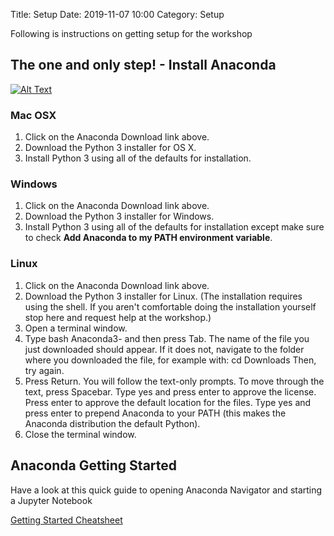Title: Setup
Date: 2019-11-07 10:00
Category: Setup

Following is instructions on getting setup for the workshop


## The one and only step! - Install Anaconda

[![Alt Text]({static}/images/anaconda_logo.png)](https://www.anaconda.com/distribution/)

### Mac OSX

1. Click on the Anaconda Download link above.
2. Download the Python 3 installer for OS X.
3. Install Python 3 using all of the defaults for installation.

### Windows

1. Click on the Anaconda Download link above.
2. Download the Python 3 installer for Windows.
3. Install Python 3 using all of the defaults for installation except make sure to check __Add Anaconda to my PATH environment variable__.


### Linux

1. Click on the Anaconda Download link above.
2. Download the Python 3 installer for Linux.
(The installation requires using the shell. If you aren't comfortable doing the installation yourself stop here and request help at the workshop.)
3. Open a terminal window.
4. Type
bash Anaconda3-
and then press Tab. The name of the file you just downloaded should appear. If it does not, navigate to the folder where you downloaded the file, for example with:
cd Downloads
Then, try again.
5. Press Return. You will follow the text-only prompts. To move through the text, press Spacebar. Type yes and press enter to approve the license. Press enter to approve the default location for the files. Type yes and press enter to prepend Anaconda to your PATH (this makes the Anaconda distribution the default Python).
6. Close the terminal window.


## Anaconda Getting Started

Have a look at this quick guide to opening Anaconda Navigator and starting a Jupyter Notebook

[Getting Started Cheatsheet]({static}/pdfs/anaconda-starter-guide.pdf)